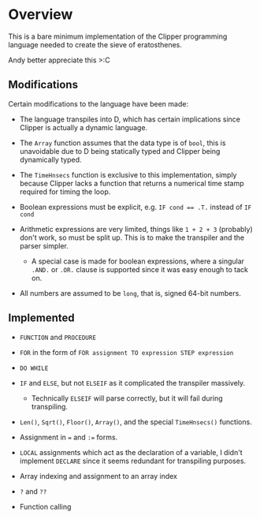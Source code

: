# Overview

This is a bare minimum implementation of the Clipper programming language needed to create the sieve of eratosthenes.

Andy better appreciate this >:C

## Modifications

Certain modifications to the language have been made:

* The language transpiles into D, which has certain implications since Clipper is actually a dynamic language.

* The `Array` function assumes that the data type is of `bool`, this is unavoidable due to D being statically typed and Clipper being dynamically typed.

* The `TimeHnsecs` function is exclusive to this implementation, simply because Clipper lacks a function that returns a numerical time stamp required for timing the loop.

* Boolean expressions must be explicit, e.g. `IF cond == .T.` instead of `IF cond`

* Arithmetic expressions are very limited, things like `1 + 2 + 3` (probably) don't work, so must be split up. This is to make the transpiler and the parser simpler.
  * A special case is made for boolean expressions, where a singular `.AND.` or `.OR.` clause is supported since it was easy enough to tack on.

* All numbers are assumed to be `long`, that is, signed 64-bit numbers.

## Implemented

* `FUNCTION` and `PROCEDURE`

* `FOR` in the form of `FOR assignment TO expression STEP expression`

* `DO WHILE`

* `IF` and `ELSE`, but not `ELSEIF` as it complicated the transpiler massively.
  * Technically `ELSEIF` will parse correctly, but it will fail during transpiling.

* `Len()`, `Sqrt()`, `Floor()`, `Array()`, and the special `TimeHnsecs()` functions.

* Assignment in `=` and `:=` forms.

* `LOCAL` assignments which act as the declaration of a variable, I didn't implement `DECLARE` since it seems redundant for transpiling purposes.

* Array indexing and assignment to an array index

* `?` and `??`

* Function calling